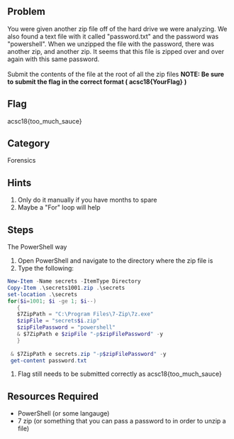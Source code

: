 ## Problem
You were given another zip file off of the hard drive we were analyzing. We also found a text file with it called "password.txt" and the password was "powershell". When we unzipped the file with the password, there was another zip, and another zip. It seems that this file is zipped over and over again with this same password.
<br>
<br>
Submit the contents of the file at the root of all the zip files
**NOTE:  Be sure to submit the flag in the correct format ( acsc18{YourFlag} )**

## Flag
acsc18{too_much_sauce}

## Category
Forensics

## Hints
1. Only do it manually if you have months to spare
1. Maybe a "For" loop will help

## Steps
The PowerShell way
1. Open PowerShell and navigate to the directory where the zip file is
1. Type the following:
```powershell
New-Item -Name secrets -ItemType Directory
Copy-Item .\secrets1001.zip .\secrets
set-location .\secrets
for($i=1001; $i -ge 1; $i--)
   {   
   $7ZipPath = "C:\Program Files\7-Zip\7z.exe"
   $zipFile = "secrets$i.zip"
   $zipFilePassword = "powershell" 
   & $7ZipPath e $zipFile "-p$zipFilePassword" -y
   }
 
 & $7ZipPath e secrets.zip "-p$zipFilePassword" -y
 get-content password.txt
```
1. Flag still needs to be submitted correctly as acsc18{too_much_sauce}

## Resources Required
* PowerShell (or some langauge)
* 7 zip (or something that you can pass a password to in order to unzip a file)
